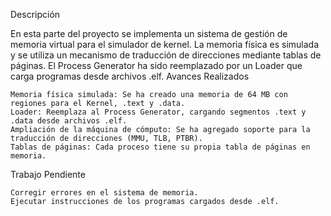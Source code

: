 Descripción

En esta parte del proyecto se implementa un sistema de gestión de memoria virtual para el simulador de kernel. La memoria física es simulada y se utiliza un mecanismo de traducción de direcciones mediante tablas de páginas. El Process Generator ha sido reemplazado por un Loader que carga programas desde archivos .elf.
Avances Realizados

    Memoria física simulada: Se ha creado una memoria de 64 MB con regiones para el Kernel, .text y .data.
    Loader: Reemplaza al Process Generator, cargando segmentos .text y .data desde archivos .elf.
    Ampliación de la máquina de cómputo: Se ha agregado soporte para la traducción de direcciones (MMU, TLB, PTBR).
    Tablas de páginas: Cada proceso tiene su propia tabla de páginas en memoria.

Trabajo Pendiente

    Corregir errores en el sistema de memoria.
    Ejecutar instrucciones de los programas cargados desde .elf.
